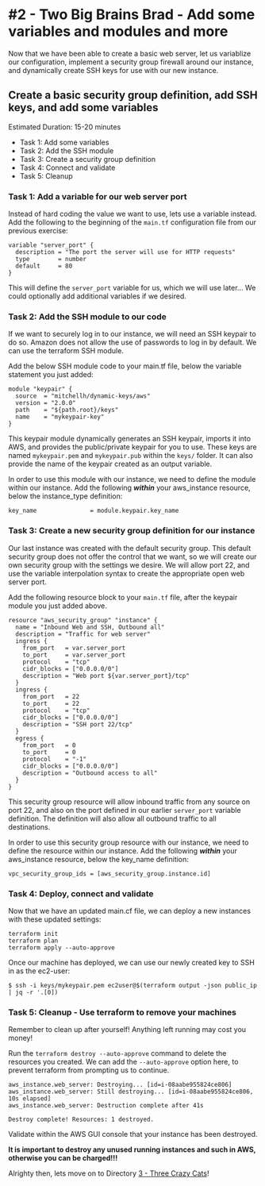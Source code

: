 # #2 - Two Big Brains Brad - Add some variables and modules and more

Now that we have been able to create a basic web server, let us variablize our configuration, implement a security group firewall around our instance, and dynamically create SSH keys for use with our new instance.

## Create a basic security group definition, add SSH keys, and add some variables

Estimated Duration: 15-20 minutes

- Task 1: Add some variables
- Task 2: Add the SSH module
- Task 3: Create a security group definition
- Task 4: Connect and validate
- Task 5: Cleanup

### Task 1: Add a variable for our web server port

Instead of hard coding the value we want to use, lets use a variable instead.  Add the following to the beginning of the `main.tf` configuration file from our previous exercise:

```hcl
variable "server_port" {
  description = "The port the server will use for HTTP requests"
  type        = number
  default     = 80
}
```
This will define the `server_port` variable for us, which we will use later...  We could optionally add additional variables if we desired.

### Task 2: Add the SSH module to our code

If we want to securely log in to our instance, we will need an SSH keypair to do so.  Amazon does not allow the use of passwords to log in by default.  We can use the terraform SSH module.

Add the below SSH module code to your main.tf file, below the variable statement you just added:

```hcl
module "keypair" {
  source  = "mitchellh/dynamic-keys/aws"
  version = "2.0.0"
  path    = "${path.root}/keys"
  name    = "mykeypair-key"
}
```

This keypair module dynamically generates an SSH keypair, imports it into AWS, and provides the public/private keypair for you to use.  These keys are named `mykeypair.pem` and `mykeypair.pub` within the `keys/` folder.  It can also provide the name of the keypair created as an output variable.

In order to use this module with our instance, we need to define the module within our instance.  Add the following ***within*** your aws_instance resource, below the instance_type definition:

```hcl
key_name               = module.keypair.key_name
```

### Task 3: Create a new security group definition for our instance

Our last instance was created with the default security group.  This default security group does not offer the control that we want, so we will create our own security group with the settings we desire.  We will allow port 22, and use the variable interpolation syntax to create the appropriate open web server port.

Add the following resource block to your `main.tf` file, after the keypair module you just added above.

```hcl
resource "aws_security_group" "instance" {
  name = "Inbound Web and SSH, Outbound all"
  description = "Traffic for web server"
  ingress {
    from_port   = var.server_port
    to_port     = var.server_port
    protocol    = "tcp"
    cidr_blocks = ["0.0.0.0/0"]
    description = "Web port ${var.server_port}/tcp"
  }
  ingress {
    from_port   = 22
    to_port     = 22
    protocol    = "tcp"
    cidr_blocks = ["0.0.0.0/0"]
    description = "SSH port 22/tcp"
  }
  egress {
    from_port   = 0
    to_port     = 0
    protocol    = "-1"
    cidr_blocks = ["0.0.0.0/0"]
    description = "Outbound access to all"
  }
}
```

This security group resource will allow inbound traffic from any source on port 22, and also on the port defined in our earlier `server_port` variable definition.  The definition will also allow all outbound traffic to all destinations.

In order to use this security group resource with our instance, we need to define the resource within our instance.  Add the following ***within*** your aws_instance resource, below the key_name definition:

```hcl
vpc_security_group_ids = [aws_security_group.instance.id]
```

### Task 4: Deploy, connect and validate

Now that we have an updated main.cf file, we can deploy a new instances with these updated settings:

```shell
terraform init
terraform plan
terraform apply --auto-approve
```

Once our machine has deployed, we can use our newly created key to SSH in as the ec2-user:

`$ ssh -i keys/mykeypair.pem ec2user@$(terraform output -json public_ip | jq -r '.[0])`

### Task 5: Cleanup - Use terraform to remove your machines

Remember to clean up after yourself!  Anything left running may cost you money!

Run the `terraform destroy --auto-approve` command to delete the resources you created.  We can add the `--auto-approve` option here, to prevent terraform from prompting us to continue.

```text
aws_instance.web_server: Destroying... [id=i-08aabe955824ce806]
aws_instance.web_server: Still destroying... [id=i-08aabe955824ce806, 10s elapsed]
aws_instance.web_server: Destruction complete after 41s

Destroy complete! Resources: 1 destroyed.
```

Validate within the AWS GUI console that your instance has been destroyed.

**It is important to destroy any unused running instances and such in AWS, otherwise you can be charged!!!**

Alrighty then, lets move on to Directory [3 - Three Crazy Cats](../3-three-crazy-cats)!
